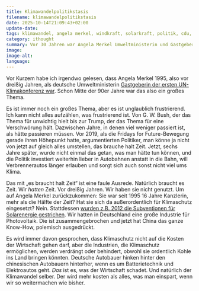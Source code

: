 ```yaml
---
title: Klimawandelpolitikstasis
filename: klimawandelpolitikstasis
date: 2025-10-14T21:09:43+02:00
update-date:
tags: klimawandel, angela merkel, windkraft, solarkraft, politik, cdu, rant
category: ithought
summary: Vor 30 Jahren war Angela Merkel Umweltministerin und Gastgeberin der ersten UN-Klimakonferenz. Seitdem war sie 16 Jahre Kanzlerin und hat in Punkto Klimaschutz nicht viel vorzuweisen.
image:
image-alt:
language:
---
```


Vor Kurzem habe ich irgendwo gelesen, dass Angela Merkel 1995, also vor dreißig Jahren, als deutsche Umweltministerin [Gastgeberin der ersten UN-Klimakonferenz war](https://de.wikipedia.org/wiki/Angela_Merkel#Klima-_und_Energiepolitik). Schon Mitte der 90er Jahre war das also ein großes Thema.

Es ist immer noch ein großes Thema, aber es ist unglaublich frustrierend. Ich kann nicht alles aufzählen, was frustrierend ist. Von G. W. Bush, der das Thema für unwichtig hielt bis zur Trump, der das Thema für eine Verschwörung hält. Dazwischen Jahre, in denen viel weniger passiert ist, als hätte passieren müssen. Vor 2019, als die Fridays for Future-Bewegung gerade ihren Höhepunkt hatte, argumentierten Politiker, man könne ja nicht von jetzt auf gleich alles umstellen, das brauche halt Zeit. Jetzt, sechs Jahre später, wurde nicht einmal das getan, was man hätte tun können, und die Politik investiert weiterhin lieber in Autobahnen anstatt in die Bahn, will Verbrennerautos länger erlauben und sorgt sich auch sonst nicht viel ums Klima.

Das mit „es braucht halt Zeit“ ist eine faule Ausrede. Natürlich braucht es Zeit. Wir _hatten_ Zeit. Vor dreißig Jahren. Wir haben sie nicht genutzt. Um auf Angela Merkel zurückzukommen: Sie war seit 1995 16 Jahre Kanzlerin, mehr als die Hälfte der Zeit? Hat sie sich da außerordentlich für Klimaschutz eingesetzt? Nein. Stattdessen [wurden z.B. 2012 die Subventionen für Solarenergie gestrichen](https://taz.de/Bundestag-kuerzt-Solarfoerderung/!5097169/). Wir hatten in Deutschland eine große Industrie für Photovoltaik. Die ist zusammengebrochen und jetzt hat China das ganze Know-How, polemisch ausgedrückt.

Es wird immer davon gesprochen, dass Klimaschutz nicht auf die Kosten der Wirtschaft gehen darf, aber die Industrien, die Klimaschutz ermöglichen, werden verdrängt oder behindert, obwohl sie ordentlich Kohle ins Land bringen könnten. Deutsche Autobauer hinken hinter den chinesischen Autobauern hinterher, wenn es um Batterietechnik und Elektroautos geht. _Das_ ist es, was der Wirtschaft schadet. Und natürlich der Klimawandel selber. Der wird mehr kosten als alles, was man einspart, wenn wir so weitermachen wie bisher.
